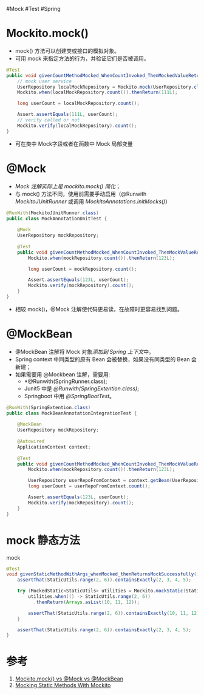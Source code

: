 #Mock #Test #Spring 


# Mockito.mock()
- mock() 方法可以创建类或接口的模拟对象。
- 可用 mock 来指定方法的行为，并验证它们是否被调用。

```java
@Test
public void givenCountMethodMocked_WhenCountInvoked_ThenMockedValueReturned() {
	// mock user service
    UserRepository localMockRepository = Mockito.mock(UserRepository.class);
    Mockito.when(localMockRepository.count()).thenReturn(111L);

    long userCount = localMockRepository.count();

    Assert.assertEquals(111L, userCount);
    // verify called or not
    Mockito.verify(localMockRepository).count();
}
```
- 可在类中 Mock字段或者在函数中 Mock 局部变量

# @Mock
- *Mock 注解实际上是 mockito.mock() 简化*；
- 与 mock() 方法不同，使用前需要手动启用（@Runwith _MockitoJUnitRunner_ 或调用 _MockitoAnnotations.initMocks()_）

```java
@RunWith(MockitoJUnitRunner.class)
public class MockAnnotationUnitTest {
    
    @Mock
    UserRepository mockRepository;
    
    @Test
    public void givenCountMethodMocked_WhenCountInvoked_ThenMockValueReturned() {
        Mockito.when(mockRepository.count()).thenReturn(123L);

        long userCount = mockRepository.count();

        Assert.assertEquals(123L, userCount);
        Mockito.verify(mockRepository).count();
    }
}
```

- 相较 mock()，@Mock 注解使代码更易读，在故障时更容易找到问题。


# @MockBean
- @MockBean 注解将 Mock 对象*添加到 Spring 上下文*中。
- Spring context 中同类型的原有 Bean 会被替换，如果没有同类型的 Bean 会新建；
- 如果需要用 @Mockbean 注解，需要用:
	-  *@Runwith(SpringRunner.class);
	- Junit5 中是 *@Runwith(SpringExtention.class)*;
	- Springboot 中用 *@SpringBootTest*。

```java
@RunWith(SpringExtention.class)
public class MockBeanAnnotationIntegrationTest {
    
    @MockBean
    UserRepository mockRepository;
    
    @Autowired
    ApplicationContext context;
    
    @Test
    public void givenCountMethodMocked_WhenCountInvoked_ThenMockValueReturned() {
        Mockito.when(mockRepository.count()).thenReturn(123L);

        UserRepository userRepoFromContext = context.getBean(UserRepository.class);
        long userCount = userRepoFromContext.count();

        Assert.assertEquals(123L, userCount);
        Mockito.verify(mockRepository).count();
    }
}
```


# mock 静态方法
mock 
```java
@Test
void givenStaticMethodWithArgs_whenMocked_thenReturnsMockSuccessfully() {
    assertThat(StaticUtils.range(2, 6)).containsExactly(2, 3, 4, 5);

    try (MockedStatic<StaticUtils> utilities = Mockito.mockStatic(StaticUtils.class)) {
        utilities.when(() -> StaticUtils.range(2, 6))
          .thenReturn(Arrays.asList(10, 11, 12));

        assertThat(StaticUtils.range(2, 6)).containsExactly(10, 11, 12);
    }

    assertThat(StaticUtils.range(2, 6)).containsExactly(2, 3, 4, 5);
}
```
# 参考
1. [Mockito.mock() vs @Mock vs @MockBean](https://www.baeldung.com/java-spring-mockito-mock-mockbean)
2. [Mocking Static Methods With Mockito](https://www.baeldung.com/mockito-mock-static-methods#:~:text=As%20previously%20mentioned%2C%20since%20Mockito%203.4.0%2C%20we%20can,our%20type%2C%20which%20is%20a%20scoped%20mock%20object.)